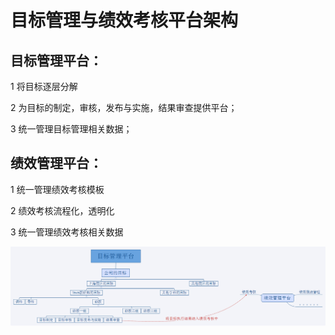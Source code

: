 # 目标管理与绩效考核平台架构

## 目标管理平台：

1 将目标逐层分解

2 为目标的制定，审核，发布与实施，结果审查提供平台；

3 统一管理目标管理相关数据；



## 绩效管理平台：

1 统一管理绩效考核模板

2 绩效考核流程化，透明化

3 统一管理绩效考核相关数据

![](/assets/目标管理平台.png)

